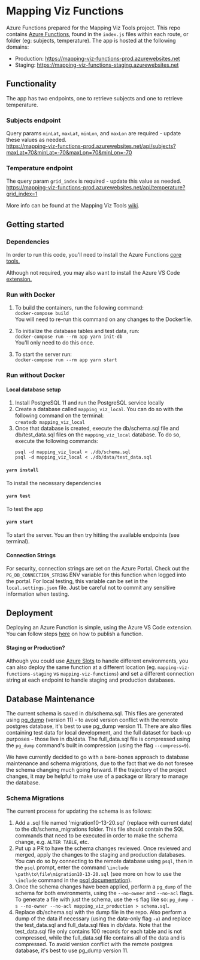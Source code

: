 # Mapping Viz Functions
Azure Functions prepared for the Mapping Viz Tools project. This repo contains [Azure Functions](https://docs.microsoft.com/en-us/azure/azure-functions/), found in the `index.js` files within each route, or folder (eg: subjects, temperature). The app is hosted at the following domains:  
* Production: https://mapping-viz-functions-prod.azurewebsites.net
* Staging: https://mapping-viz-functions-staging.azurewebsites.net

## Functionality 
The app has two endpoints, one to retrieve subjects and one to retrieve temperature.  
### Subjects endpoint
Query params `minLat`, `maxLat`, `minLon`, and `maxLon` are required - update these values as needed.  
https://mapping-viz-functions-prod.azurewebsites.net/api/subjects?maxLat=70&minLat=-70&maxLon=70&minLon=-70  
### Temperature endpoint 
The query param `grid_index` is required - update this value as needed.  
https://mapping-viz-functions-prod.azurewebsites.net/api/temperature?grid_index=1

More info can be found at the Mapping Viz Tools [wiki](https://github.com/zooniverse/mapping-viz-tools/wiki/What-are-Azure-Functions%3F).

## Getting started
### Dependencies
In order to run this code, you'll need to install the Azure Functions [core tools.](https://docs.microsoft.com/en-us/azure/azure-functions/functions-run-local?tabs=macos%2Ccsharp%2Cbash#v2)

Although not required, you may also want to install the Azure VS Code [extension.](https://code.visualstudio.com/docs/azure/extensions)

### Run with Docker
1. To build the containers, run the following command:  
  `docker-compose build`  
  You will need to re-run this command on any changes to the Dockerfile.
  
2. To initialize the database tables and test data, run:  
  `docker-compose run --rm app yarn init-db`  
  You'll only need to do this once.
  
3. To start the server run:  
  `docker-compose run --rm app yarn start`
  
### Run without Docker
#### Local database setup
1. Install PostgreSQL 11 and run the PostgreSQL service locally 
2. Create a database called `mapping_viz_local`. You can do so with the following command on the terminal:  
`createdb mapping_viz_local`
3. Once that database is created, execute the db/schema.sql file and db/test_data.sql files on the `mapping_viz_local` database. To do so, execute the following commands:
   ```
   psql -d mapping_viz_local < ./db/schema.sql
   psql -d mapping_viz_local < ./db/data/test_data.sql 
   ```

#### `yarn install`
To install the necessary dependencies

#### `yarn test`
To test the app

#### `yarn start`
To start the server. You an then try hitting the available endpoints (see terminal).

#### Connection Strings
For security, connection strings are set on the Azure Portal. Check out the `PG_DB_CONNECTION_STRING` ENV variable for this function when logged into the portal. For local testing, this variable can be set in the `local.settings.json` file. Just be careful not to commit any sensitive information when testing. 

## Deployment
Deploying an Azure Function is simple, using the Azure VS Code extension. You can follow steps [here](https://docs.microsoft.com/en-us/azure/azure-functions/functions-create-first-function-vs-code?pivots=programming-language-javascript#publish-the-project-to-azure) on how to publish a function. 

#### Staging or Production?
Although you could use [Azure Slots](https://docs.microsoft.com/en-us/azure/azure-functions/functions-deployment-slots) to handle different environments, you can also deploy the same function at a different location (eg. `mapping-viz-functions-staging` vs `mapping-viz-functions`) and set a different connection string at each endpoint to handle staging and production databases.

## Database Maintenance
The current schema is saved in db/schema.sql. This files are generated using [pg_dump](https://www.postgresql.org/docs/11/app-pgdump.html) (version 11) - to avoid version conflict with the remote postgres database, it's best to use pg_dump version 11. There are also files containing test data for local development, and the full dataset for back-up purposes - those live in db/data. The full_data.sql file is compressed using the `pg_dump` command's built in compression (using the flag `--compress=9`).

We have currently decided to go with a bare-bones approach to database maintenance and schema migrations, due to the fact that we do not foresee the schema changing much going forward. If the trajectory of the project changes, it may be helpful to make use of a package or library to manage the database.

### Schema Migrations
The current process for updating the schema is as follows:
1. Add a .sql file named 'migration10-13-20.sql' (replace with current date) to the db/schema_migrations folder. This file should contain the SQL commands that need to be executed in order to make the schema change, e.g. `ALTER TABLE`, etc.
2. Put up a PR to have the schema changes reviewed. Once reviewed and merged, apply the changes to the staging and production databases. You can do so by connecting to the remote database using `psql`, then in the `psql` prompt, enter the command `\include \path\to\file\migration10-13-20.sql` (see more on how to use the `\include` command in the [psql documentation](https://www.postgresql.org/docs/11/app-psql.html)).
3. Once the schema changes have been applied, perform a `pg_dump` of the schema for both environments, using the `--no-owner` and `--no-acl` flags. To generate a file with just the schema, use the -s flag like so: `pg_dump -s --no-owner --no-acl mapping_viz_production > schema.sql`. 
4. Replace db/schema.sql with the dump file in the repo. Also perform a dump of the data if necessary (using the data-only flag `-a`) and replace the test_data.sql and full_data.sql files in db/data. Note that the test_data.sql file only contains 100 records for each table and is not compressed, while the full_data.sql file contains all of the data and is compressed. To avoid version conflict with the remote postgres database, it's best to use pg_dump version 11. 
